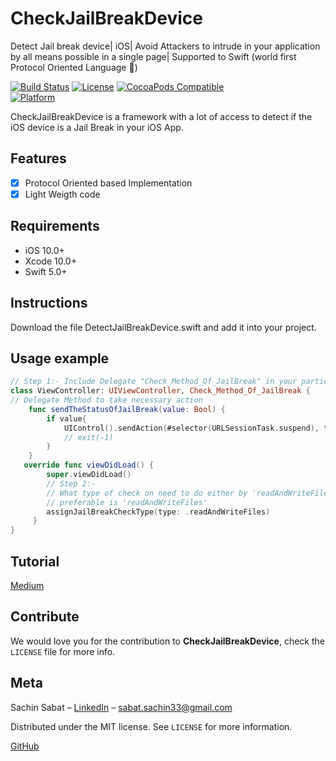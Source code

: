 # CheckJailBreakDevice
Detect Jail break device| iOS| Avoid Attackers to intrude in your application by all means possible in a single page| Supported to Swift (world first Protocol Oriented Language 🤘)

[![Build Status][travis-image]][travis-url]
[![License][license-image]][license-url]
[![CocoaPods Compatible](https://img.shields.io/cocoapods/v/EZSwiftExtensions.svg)](https://img.shields.io/cocoapods/v/LFAlertController.svg)  
[![Platform](https://img.shields.io/cocoapods/p/LFAlertController.svg?style=flat)](http://cocoapods.org/pods/LFAlertController)

CheckJailBreakDevice is a framework with a lot of access to detect if the iOS device is a Jail Break in your iOS App.

## Features

- [x] Protocol Oriented based Implementation
- [x] Light Weigth code

## Requirements

- iOS 10.0+
- Xcode 10.0+
- Swift 5.0+

## Instructions
Download the file DetectJailBreakDevice.swift and add it into your project.

## Usage example
```swift
// Step 1:- Include Delegate "Check_Method_Of_JailBreak" in your particular ViewController/ AppDelegate.
class ViewController: UIViewController, Check_Method_Of_JailBreak {
// Delegate Method to take necessary action
    func sendTheStatusOfJailBreak(value: Bool) {
        if value{
            UIControl().sendAction(#selector(URLSessionTask.suspend), to: UIApplication.shared, for: nil)
            // exit(-1)
        }
    }
   override func viewDidLoad() {
        super.viewDidLoad()
        // Step 2:-
        // What type of check on need to do either by 'readAndWriteFiles' on system or by calling API of system to check if it can run child process
        // preferable is 'readAndWriteFiles'
        assignJailBreakCheckType(type: .readAndWriteFiles)
     }
}
```

## Tutorial
[Medium](https://sabatsachin.medium.com/detect-jailbreak-device-in-swift-5-ios-programatically-da467028242d)

## Contribute

We would love you for the contribution to **CheckJailBreakDevice**, check the ``LICENSE`` file for more info.

## Meta

Sachin Sabat – [LinkedIn](https://www.linkedin.com/in/sachin-sabat-b9481831/) – sabat.sachin33@gmail.com

Distributed under the MIT license. See ``LICENSE`` for more information.

[GitHub](https://github.com/SachinSabat)

[swift-image]:https://img.shields.io/badge/swift-3.0-orange.svg
[swift-url]: https://swift.org/
[license-image]: https://img.shields.io/badge/License-MIT-blue.svg
[license-url]: LICENSE
[travis-image]: https://img.shields.io/travis/dbader/node-datadog-metrics/master.svg?style=flat-square
[travis-url]: https://travis-ci.org/dbader/node-datadog-metrics
[codebeat-image]: https://codebeat.co/badges/c19b47ea-2f9d-45df-8458-b2d952fe9dad
[codebeat-url]: https://codebeat.co/projects/github-com-vsouza-awesomeios-com
